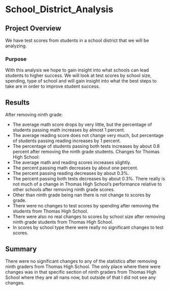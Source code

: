 # School_District_Analysis
## Project Overview
We have test scores from students in a school district that we will be analyzing.
### Purpose
With this analysis we hope to gain insight into what schools can lead students to higher success.  We will look at test scores by school size, spending, type of school and will gain insight into what the best steps to take are in order to improve student success.
## Results
After removing ninth grade:
-	The average math score drops by very little, but the percentage of students passing math increases by almost 1 percent.
-	The average reading score does not change very much, but percentage of students passing reading increases by 1 percent.
-	The percentage of students passing both tests increases by about 0.8 percent after removing the ninth grade students.
Changes for Thomas High School:
-	The average math and reading scores increases slightly.
-	The percent passing math decreases by about one percent.
-	The percent passing reading decreases by about 0.3%.
-	The percent passing both tests decreases by about 0.3%.
There really is not much of a change in Thomas High School’s performance relative to other schools after removing ninth grade scores.
-	Other than ninth grade being nan there is not change to scores by grade.
-	There were no changes to test scores by spending after removing the students from Thomas High School. 
-	There were also no real changes to scores by school size after removing ninth grade students from Thomas High School.
-	In scores by school type there were really no significant changes to test scores.
## Summary
There were no significant changes to any of the statistics after removing ninth graders from Thomas High School.  The only place where there were changes was in that specific section of ninth graders from Thomas High School where they are all nans now, but outside of that I did not see any changes.
